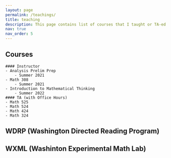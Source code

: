 ```yaml
---
layout: page
permalink: /teachings/
title: teaching
description: This page contains list of courses that I taught or TA-ed. It also lists WDRP projects and WXML projects that I mentored.
nav: true
nav_order: 5
---
```


## Courses
	#### Instructor
	- Analysis Prelim Prep
		- Summer 2021
	- Math 308
		- Summer 2021
	- Introduction to Mathematical Thinking
		- Summer 2022
	#### TA (with Office Hours)
	- Math 525
	- Math 524
	- Math 424
	- Math 324

## WDRP (Washington Directed Reading Program)

## WXML (Washinton Experimental Math Lab)





